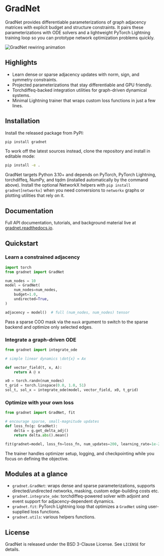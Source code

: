 # GradNet

GradNet provides differentiable parameterizations of graph adjacency matrices with explicit budget and structure constraints. It pairs these parameterizations with ODE solvers and a lightweight PyTorch Lightning training loop so you can prototype network optimization problems quickly.

![GradNet rewiring animation](docs/source/_static/rewiring_net.gif)

## Highlights
- Learn dense or sparse adjacency updates with norm, sign, and symmetry constraints.
- Projected parameterizations that stay differentiable and GPU friendly.
- Torchdiffeq-backed integration utilities for graph-driven dynamical systems.
- Minimal Lightning trainer that wraps custom loss functions in just a few lines.

## Installation
Install the released package from PyPI:

```bash
pip install gradnet
```

To work off the latest sources instead, clone the repository and install in editable mode:

```bash
pip install -e .
```

GradNet targets Python 3.10+ and depends on PyTorch, PyTorch Lightning, torchdiffeq, NumPy, and tqdm (installed automatically by the command above). Install the optional NetworkX helpers with `pip install gradnet[networkx]` when you need conversions to `networkx` graphs or plotting utilities that rely on it.

## Documentation
Full API documentation, tutorials, and background material live at [gradnet.readthedocs.io](https://gradnet.readthedocs.io/).

## Quickstart

### Learn a constrained adjacency
```python
import torch
from gradnet import GradNet

num_nodes = 10
model = GradNet(
    num_nodes=num_nodes,
    budget=1.0,
    undirected=True,
)

adjacency = model()  # full (num_nodes, num_nodes) tensor
```
Pass a sparse COO mask via the `mask` argument to switch to the sparse backend and optimize only selected edges.

### Integrate a graph-driven ODE
```python
from gradnet import integrate_ode

# simple linear dynamics \dot{x} = Ax

def vector_field(t, x, A):
    return A @ x

x0 = torch.randn(num_nodes)
t_grid = torch.linspace(0.0, 1.0, 51)
sol_t, sol_x = integrate_ode(model, vector_field, x0, t_grid)
```

### Optimize with your own loss
```python
from gradnet import GradNet, fit

# encourage sparse, small-magnitude updates
def loss_fn(g: GradNet):
    delta = g.get_delta_adj()
    return delta.abs().mean()

fit(gradnet=model, loss_fn=loss_fn, num_updates=200, learning_rate=1e-2)
```
The trainer handles optimizer setup, logging, and checkpointing while you focus on defining the objective.

## Modules at a glance
- `gradnet.GradNet`: wraps dense and sparse parameterizations, supports directed/undirected networks, masking, custom edge-building costs etc.
- `gradnet.integrate_ode`: torchdiffeq-powered solver with adjoint and event support for adjacency-dependent dynamics.
- `gradnet.fit`: PyTorch Lightning loop that optimizes a `GradNet` using user-supplied loss functions.
- `gradnet.utils`: various helpers functions.

## License
GradNet is released under the BSD 3-Clause License. See `LICENSE` for details.
